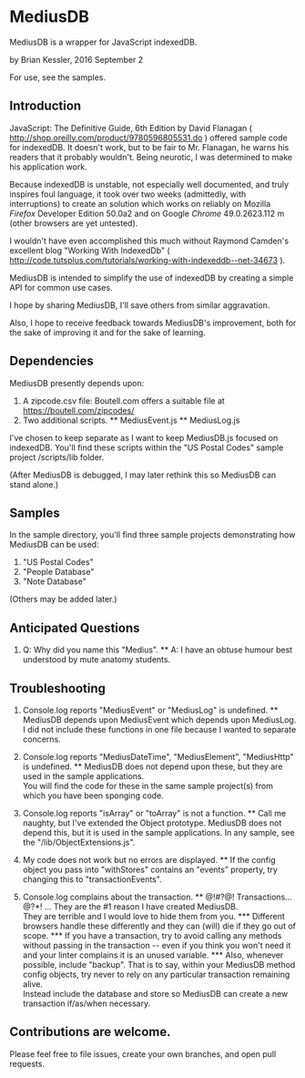 # MediusDB
MediusDB is a wrapper for JavaScript indexedDB.

by Brian Kessler, 2016 September 2

For use, see the samples.

## Introduction

JavaScript: The Definitive Guide, 6th Edition by David Flanagan 
( http://shop.oreilly.com/product/9780596805531.do ) 
offered sample code for indexedDB.  It doesn't work, but to be fair to 
Mr. Flanagan, he warns his readers that it probably wouldn't.
Being neurotic, I was determined to make his application work.

Because indexedDB is unstable, not especially well documented, and truly inspires foul language,
it took over two weeks (admittedly, with interruptions) to create an solution which works on reliably on
Mozilla *Firefox* Developer Edition 50.0a2 and on Google *Chrome* 49.0.2623.112 m (other browsers are yet untested).
 
 I wouldn't have even accomplished this much without  Raymond Camden's excellent blog
 "Working With IndexedDb" ( http://code.tutsplus.com/tutorials/working-with-indexeddb--net-34673 ).
 
 MediusDB is intended to simplify the use of indexedDB by creating a simple API for common use cases.
 
 I hope by sharing MediusDB, I'll save others from similar aggravation.
 
 Also, I hope to receive feedback towards MediusDB's improvement, both for the sake of improving it
 and for the sake of learning.

## Dependencies
 
 MediusDB presently depends upon:
  
  1. A zipcode.csv file:  Boutell.com offers a suitable file at https://boutell.com/zipcodes/
  1. Two additional scripts.
  ** MediusEvent.js
  ** MediusLog.js
  
  I've chosen to keep separate  as I want to keep MediusDB.js focused on indexedDB. 
  You'll find these scripts within the "US Postal Codes" sample project /scripts/lib folder.
  
  (After MediusDB is debugged, I may later rethink this so MediusDB can stand alone.)
  
 
## Samples
 
In the sample directory, you'll find three sample projects demonstrating how MediusDB can be used:
 
 1. "US Postal Codes"
 2. "People Database"
 3. "Note Database"
 
 (Others may be added later.)


## Anticipated Questions

1. Q:  Why did you name this "Medius".
** A:  I have an obtuse humour best understood by mute anatomy students.
  
## Troubleshooting

1. Console.log reports "MediusEvent" or "MediusLog" is undefined.
** MediusDB depends upon MediusEvent which depends upon MediusLog.  
I did not include these functions in one file because I wanted to separate concerns.

2. Console.log reports "MediusDateTime", "MediusElement", "MediusHttp" is undefined.
** MediusDB does not depend upon these, but they are used in the sample applications.  
You will find the code for these in the same sample project(s) from which you have been sponging code.

3. Console.log reports "isArray" or "toArray" is not a function.
** Call me naughty, but I've extended the Object prototype.  MediusDB does not depend this, 
but it is used in the sample applications.  In any sample, see the "/lib/ObjectExtensions.js".

4. My code does not work but no errors are displayed.
** If the config object you pass into "withStores" contains an "events" property, try changing this to "transactionEvents".

5. Console.log complains about the transaction.
** @!#?@! Transactions... @?*! ... They are the #1 reason I have created MediusDB.  
They are terrible and I would love to hide them from you.
*** Different browsers handle these differently and they can (will) die if they go out of scope.
*** If you have a transaction, try to avoid calling any methods without passing in the transaction 
-- even if you think you won't need it and your linter complains it is an unused variable.
*** Also, whenever possible, include "backup".  That is to say, within your MediusDB method config objects,
try never to rely on any particular transaction remaining alive.  
Instead include the database and store so MediusDB can create a new transaction if/as/when necessary.


## Contributions are welcome.
 
 Please feel free to file issues, create your own branches, and open pull requests.
 